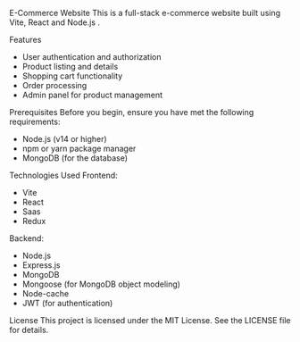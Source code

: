 E-Commerce Website
This is a full-stack e-commerce website built using Vite, React  and Node.js .

Features
- User authentication and authorization
- Product listing and details
- Shopping cart functionality
- Order processing
- Admin panel for product management

Prerequisites
Before you begin, ensure you have met the following requirements:
- Node.js (v14 or higher)
- npm or yarn package manager
- MongoDB (for the database)

Technologies Used
Frontend:
- Vite
- React
- Saas
- Redux
  
Backend:
- Node.js
- Express.js
- MongoDB
- Mongoose (for MongoDB object modeling)
- Node-cache
- JWT (for authentication)
  
License
This project is licensed under the MIT License. See the LICENSE file for details.
